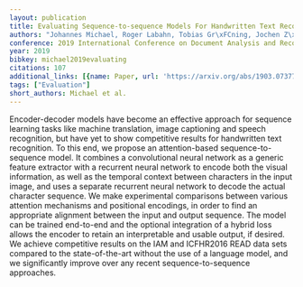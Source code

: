 ```yaml
---
layout: publication
title: Evaluating Sequence-to-sequence Models For Handwritten Text Recognition
authors: "Johannes Michael, Roger Labahn, Tobias Gr\xFCning, Jochen Z\xF6llner"
conference: 2019 International Conference on Document Analysis and Recognition (ICDAR)
year: 2019
bibkey: michael2019evaluating
citations: 107
additional_links: [{name: Paper, url: 'https://arxiv.org/abs/1903.07377'}]
tags: ["Evaluation"]
short_authors: Michael et al.
---
```

Encoder-decoder models have become an effective approach for sequence
learning tasks like machine translation, image captioning and speech
recognition, but have yet to show competitive results for handwritten text
recognition. To this end, we propose an attention-based sequence-to-sequence
model. It combines a convolutional neural network as a generic feature
extractor with a recurrent neural network to encode both the visual
information, as well as the temporal context between characters in the input
image, and uses a separate recurrent neural network to decode the actual
character sequence. We make experimental comparisons between various attention
mechanisms and positional encodings, in order to find an appropriate alignment
between the input and output sequence. The model can be trained end-to-end and
the optional integration of a hybrid loss allows the encoder to retain an
interpretable and usable output, if desired. We achieve competitive results on
the IAM and ICFHR2016 READ data sets compared to the state-of-the-art without
the use of a language model, and we significantly improve over any recent
sequence-to-sequence approaches.